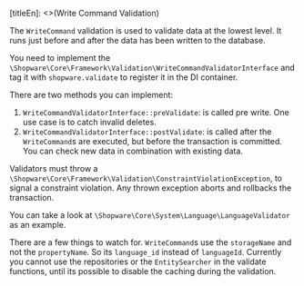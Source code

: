 [titleEn]: <>(Write Command Validation)

The `WriteCommand` validation is used to validate data at the lowest level. It runs just before and after the data has been written to the database.

You need to implement the `\Shopware\Core\Framework\Validation\WriteCommandValidatorInterface` and tag it with `shopware.validate` to register it in the DI container.

There are two methods you can implement:

1. `WriteCommandValidatorInterface::preValidate`: is called pre write. One use case is to catch invalid deletes.
2. `WriteCommandValidatorInterface::postValidate`: is called after the `WriteCommand`s are executed, but before the transaction is committed. You can check new data in combination with existing data.

Validators must throw a `\Shopware\Core\Framework\Validation\ConstraintViolationException`, to signal a constraint violation. Any thrown exception aborts and rollbacks the transaction.

You can take a look at `\Shopware\Core\System\Language\LanguageValidator`
as an example.

There are a few things to watch for. `WriteCommand`s use the `storageName` and not the `propertyName`. So its `language_id` instead of `languageId`. Currently you cannot use the repositories or the `EntitySearcher` in the validate functions, until its possible to disable the caching during the validation.